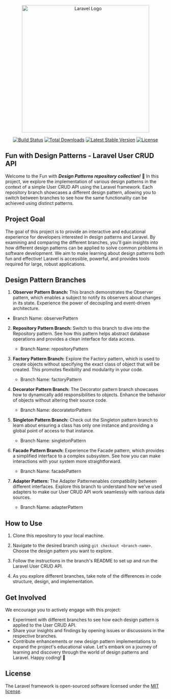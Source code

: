 <p align="center"><a href="https://laravel.com" target="_blank"><img src="https://raw.githubusercontent.com/laravel/art/master/logo-lockup/5%20SVG/2%20CMYK/1%20Full%20Color/laravel-logolockup-cmyk-red.svg" width="400" alt="Laravel Logo"></a></p>

<p align="center">
<a href="https://github.com/laravel/framework/actions"><img src="https://github.com/laravel/framework/workflows/tests/badge.svg" alt="Build Status"></a>
<a href="https://packagist.org/packages/laravel/framework"><img src="https://img.shields.io/packagist/dt/laravel/framework" alt="Total Downloads"></a>
<a href="https://packagist.org/packages/laravel/framework"><img src="https://img.shields.io/packagist/v/laravel/framework" alt="Latest Stable Version"></a>
<a href="https://packagist.org/packages/laravel/framework"><img src="https://img.shields.io/packagist/l/laravel/framework" alt="License"></a>
</p>

## Fun with Design Patterns - Laravel User CRUD API

Welcome to the Fun with ***Design Patterns repository collection!*** 🎉 In this project, we explore the implementation of various design patterns in the context of a simple User CRUD API using the Laravel framework. Each repository branch showcases a different design pattern, allowing you to switch between branches to see how the same functionality can be achieved using distinct patterns.

## Project Goal
The goal of this project is to provide an interactive and educational experience for developers interested in design patterns and Laravel. By examining and comparing the different branches, you'll gain insights into how different design patterns can be applied to solve common problems in software development. We aim to make learning about design patterns both fun and effective!
Laravel is accessible, powerful, and provides tools required for large, robust applications.

## Design Pattern Branches

1. **Observer Pattern Branch:** This branch demonstrates the Observer pattern, which enables a subject to notify its observers about changes in its state. Experience the power of decoupling and event-driven architecture.
 - Branch Name: observerPattern

2. **Repository Pattern Branch:** Switch to this branch to dive into the Repository pattern. See how this pattern helps abstract database operations and provides a clean interface for data access.
   - Branch Name: repositoryPattern

3. **Factory Pattern Branch:** Explore the Factory pattern, which is used to create objects without specifying the exact class of object that will be created. This promotes flexibility and modularity in your code.
   - Branch Name: factoryPattern

4. **Decorator Pattern Branch:** The Decorator pattern branch showcases how to dynamically add responsibilities to objects. Enhance the behavior of objects without altering their source code.
   - Branch Name: decoratetorPattern

5. **Singleton Pattern Branch:** Check out the Singleton pattern branch to learn about ensuring a class has only one instance and providing a global point of access to that instance.
   - Branch Name: singletonPattern

6. **Facade Pattern Branch:** Experience the Facade pattern, which provides a simplified interface to a complex subsystem. See how you can make interactions with your system more straightforward.
   - Branch Name: facadePattern

7. **Adapter Pattern:** The Adapter Patternenables compatibility between different interfaces. Explore this branch to understand how we've used adapters to make our User CRUD API work seamlessly with various data sources.
   - Branch Name: adapterPattern


## How to Use
1. Clone this repository to your local machine.

2. Navigate to the desired branch using `git checkout <branch-name>`. Choose the design pattern you want to explore.

3. Follow the instructions in the branch's README to set up and run the Laravel User CRUD API.

4. As you explore different branches, take note of the differences in code structure, design, and implementation.

## Get Involved
We encourage you to actively engage with this project:

- Experiment with different branches to see how each design pattern is applied to the User CRUD API.
- Share your insights and findings by opening issues or discussions in the respective branches.
- Contribute enhancements or new design pattern implementations to expand the project's educational value.
Let's embark on a journey of learning and discovery through the world of design patterns and Laravel. Happy coding! 🚀



## License

The Laravel framework is open-sourced software licensed under the [MIT license](https://opensource.org/licenses/MIT).
